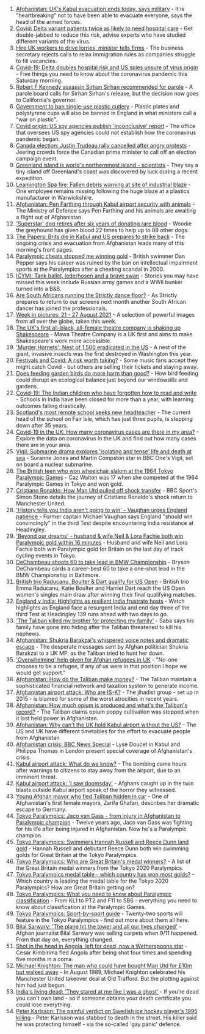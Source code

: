 1. [Afghanistan: UK's Kabul evacuation ends today, says military](https://www.bbc.co.uk/news/uk-58367225?at_medium=RSS&at_campaign=KARANGA) - It is "heartbreaking" not to have been able to evacuate everyone, says the head of the armed forces.
2. [Covid: Delta variant patients twice as likely to need hospital care](https://www.bbc.co.uk/news/health-58354342?at_medium=RSS&at_campaign=KARANGA) - Get double-jabbed to reduce this risk, advise experts who have studied different variants of the virus.
3. [Hire UK workers to drive lorries, minister tells firms](https://www.bbc.co.uk/news/uk-58364308?at_medium=RSS&at_campaign=KARANGA) - The business secretary rejects calls to relax immigration rules as companies struggle to fill vacancies.
4. [Covid-19: Delta doubles hospital risk and US spies unsure of virus origin](https://www.bbc.co.uk/news/uk-58364656?at_medium=RSS&at_campaign=KARANGA) - Five things you need to know about the coronavirus pandemic this Saturday morning.
5. [Robert F Kennedy assassin Sirhan Sirhan recommended for parole](https://www.bbc.co.uk/news/world-us-canada-58364572?at_medium=RSS&at_campaign=KARANGA) - A parole board calls for Sirhan Sirhan's release, but the decision now goes to California's governor.
6. [Government to ban single-use plastic cutlery](https://www.bbc.co.uk/news/uk-politics-58360064?at_medium=RSS&at_campaign=KARANGA) - Plastic plates and polystyrene cups will also be banned in England in what ministers call a "war on plastic".
7. [Covid origin: US spy agencies publish 'inconclusive' report](https://www.bbc.co.uk/news/world-us-canada-58361211?at_medium=RSS&at_campaign=KARANGA) - The office that oversees US spy agencies could not establish how the coronavirus pandemic began.
8. [Canada election: Justin Trudeau rally cancelled after angry protests](https://www.bbc.co.uk/news/world-us-canada-58364742?at_medium=RSS&at_campaign=KARANGA) - Jeering crowds force the Canadian prime minister to call off an election campaign event.
9. [Greenland island is world's northernmost island - scientists](https://www.bbc.co.uk/news/world-europe-58362752?at_medium=RSS&at_campaign=KARANGA) - They say a tiny island off Greenland's coast was discovered by luck during a recent expedition.
10. [Leamington Spa fire: Fallen debris warning at site of industrial blaze](https://www.bbc.co.uk/news/uk-england-coventry-warwickshire-58359278?at_medium=RSS&at_campaign=KARANGA) - One employee remains missing following the huge blaze at a plastics manufacturer in Warwickshire.
11. [Afghanistan: Pen Farthing through Kabul airport security with animals](https://www.bbc.co.uk/news/uk-england-essex-58360419?at_medium=RSS&at_campaign=KARANGA) - The Ministry of Defence says Pen Farthing and his animals are awaiting a flight out of Afghanistan.
12. ['Superstar' dog retires after six years of donating rare blood](https://www.bbc.co.uk/news/uk-england-leicestershire-58354825?at_medium=RSS&at_campaign=KARANGA) - Woodie the greyhound has given blood 22 times to help up to 88 other dogs.
13. [The Papers: Brits die in Kabul and US prepares to strike back](https://www.bbc.co.uk/news/blogs-the-papers-58364292?at_medium=RSS&at_campaign=KARANGA) - The ongoing crisis and evacuation from Afghanistan leads many of this morning's front pages.
14. [Paralympic cheats stopped me winning gold](https://www.bbc.co.uk/news/uk-58357580?at_medium=RSS&at_campaign=KARANGA) - British swimmer Dan Pepper says his career was ruined by the ban on intellectual impairment sports at the Paralympics after a cheating scandal in 2000.
15. [ICYMI: Tank ballet, lederhosen and a brave swan](https://www.bbc.co.uk/news/world-58349595?at_medium=RSS&at_campaign=KARANGA) - Stories you may have missed this week include Russian army games and a WWII bunker turned into a B&B.
16. [Are South Africans running the Strictly dance floor?](https://www.bbc.co.uk/news/entertainment-arts-58363064?at_medium=RSS&at_campaign=KARANGA) - As Strictly prepares to return to our screens next month another South African dancer has joined the professionals.
17. [Week in pictures: 21 - 27 August 2021](https://www.bbc.co.uk/news/in-pictures-58353896?at_medium=RSS&at_campaign=KARANGA) - A selection of powerful images from all over the globe, taken this week.
18. [The UK's first all-black, all-female theatre company is shaking up Shakespeare](https://www.bbc.co.uk/news/entertainment-arts-58285815?at_medium=RSS&at_campaign=KARANGA) - Mawa Theatre Company is a UK first and aims to make Shakespeare's work more accessible.
19. ['Murder Hornets': Nest of 1,500 eradicated in the US](https://www.bbc.co.uk/news/world-us-canada-58363140?at_medium=RSS&at_campaign=KARANGA) - A nest of the giant, invasive insects was the first destroyed in Washington this year.
20. [Festivals and Covid: A risk worth taking?](https://www.bbc.co.uk/news/newsbeat-58315746?at_medium=RSS&at_campaign=KARANGA) - Some music fans accept they might catch Covid - but others are selling their tickets and staying away.
21. [Does feeding garden birds do more harm than good?](https://www.bbc.co.uk/news/science-environment-58346043?at_medium=RSS&at_campaign=KARANGA) - How bird feeding could disrupt an ecological balance just beyond our windowsills and gardens.
22. [Covid-19: The Indian children who have forgotten how to read and write](https://www.bbc.co.uk/news/world-asia-india-58281442?at_medium=RSS&at_campaign=KARANGA) - Schools in India have been closed for more than a year, with learning outcomes falling drastically.
23. [Scotland's most remote school seeks new headteacher](https://www.bbc.co.uk/news/uk-scotland-north-east-orkney-shetland-58322157?at_medium=RSS&at_campaign=KARANGA) - The current head of the school on Fair Isle, which has just three pupils, is stepping down after 35 years.
24. [Covid-19 in the UK: How many coronavirus cases are there in my area?](https://www.bbc.co.uk/news/uk-51768274?at_medium=RSS&at_campaign=KARANGA) - Explore the data on coronavirus in the UK and find out how many cases there are in your area.
25. [Vigil: Submarine drama explores 'isolating and tense' life and death at sea](https://www.bbc.co.uk/news/entertainment-arts-58334990?at_medium=RSS&at_campaign=KARANGA) - Suranne Jones and Martin Compston star in BBC One's Vigil, set on board a nuclear submarine.
26. [The British teen who won wheelchair slalom at the 1964 Tokyo Paralympic Games](https://www.bbc.co.uk/news/disability-58334244?at_medium=RSS&at_campaign=KARANGA) - Caz Walton was 17 when she competed at the 1964 Paralympic Games in Tokyo and won gold.
27. [Cristiano Ronaldo: How Man Utd pulled off shock transfer](https://www.bbc.co.uk/sport/football/58358834?at_medium=RSS&at_campaign=KARANGA) - BBC Sport's Simon Stone details the journey of Cristiano Ronaldo's shock return to Manchester United.
28. ['History tells you India aren't going to win' - Vaughan urges England patience ](https://www.bbc.co.uk/sport/cricket/58363301?at_medium=RSS&at_campaign=KARANGA) - Former captain Michael Vaughan says England "should win convincingly" in the third Test despite encountering India resistance at Headingley.
29. ['Beyond our dreams' - husband & wife Neil & Lora Fachie both win Paralympic gold within 16 minutes](https://www.bbc.co.uk/sport/disability-sport/58366655?at_medium=RSS&at_campaign=KARANGA) - Husband and wife Neil and Lora Fachie both win Paralympic gold for Britain on the last day of track cycling events in Tokyo.
30. [DeChambeau shoots 60 to take lead in BMW Championship](https://www.bbc.co.uk/sport/golf/58364106?at_medium=RSS&at_campaign=KARANGA) - Bryson DeChambeau cards a career-best 60 to take a one-shot lead in the BMW Championship in Baltimore.
31. [British trio Raducanu, Boulter & Dart qualify for US Open](https://www.bbc.co.uk/sport/tennis/58363744?at_medium=RSS&at_campaign=KARANGA) - British trio Emma Raducanu, Katie Boulter and Harriet Dart reach the US Open women's singles main draw after winning their final qualifying matches.
32. [England v India: Highlights as resilient India frustrate hosts](https://www.bbc.co.uk/sport/av/cricket/58363402?at_medium=RSS&at_campaign=KARANGA) - Watch highlights as England face a resurgent India and end day three of the third Test at Headingley 139 runs ahead with two days to go.
33. ['The Taliban killed my brother for protecting my family'](https://www.bbc.co.uk/news/uk-england-london-58331414?at_medium=RSS&at_campaign=KARANGA) - Saba says his family have gone into hiding after the Taliban threatened to kill his nephews.
34. [Afghanistan: Shukria Barakzai's whispered voice notes and dramatic escape](https://www.bbc.co.uk/news/world-asia-58345901?at_medium=RSS&at_campaign=KARANGA) - The desperate messages sent by Afghan politician Shukria Barakzai to a UK MP. as the Taliban tried to hunt her down.
35. ['Overwhelming' help given for Afghan refugees in UK](https://www.bbc.co.uk/news/uk-58319846?at_medium=RSS&at_campaign=KARANGA) - "No-one chooses to be a refugee, if any of us were in that position I hope we would get support."
36. [Afghanistan: How do the Taliban make money?](https://www.bbc.co.uk/news/world-46554097?at_medium=RSS&at_campaign=KARANGA) - The Taliban maintain a sophisticated financial network and taxation system to generate income.
37. [Afghanistan airport attack: Who are IS-K?](https://www.bbc.co.uk/news/world-asia-58333533?at_medium=RSS&at_campaign=KARANGA) - The jihadist group - set up in 2015 - is blamed for some of the worst atrocities in recent years.
38. [Afghanistan: How much opium is produced and what's the Taliban's record?](https://www.bbc.co.uk/news/world-asia-58308494?at_medium=RSS&at_campaign=KARANGA) - The Taliban claims opium poppy cultivation was stopped when it last held power in Afghanistan.
39. [Afghanistan: Why can't the UK hold Kabul airport without the US?](https://www.bbc.co.uk/news/world-58305185?at_medium=RSS&at_campaign=KARANGA) - The US and UK have different timetables for the effort to evacuate people from Afghanistan
40. [Afghanistan crisis: BBC News Special](https://www.bbc.co.uk/news/world-asia-58363162?at_medium=RSS&at_campaign=KARANGA) - Lyse Doucet in Kabul and Philippa Thomas in London present special coverage of Afghanistan's crisis.
41. [Kabul airport attack: What do we know?](https://www.bbc.co.uk/news/world-asia-58349010?at_medium=RSS&at_campaign=KARANGA) - The bombing came hours after warnings to citizens to stay away from the airport, due to an imminent threat.
42. [Kabul airport attack: 'I saw doomsday'](https://www.bbc.co.uk/news/world-asia-58340809?at_medium=RSS&at_campaign=KARANGA) - Afghans caught up in the twin blasts outside Kabul airport speak of the horror they witnessed.
43. [Young Afghan mayor who fled Taliban hidden in car](https://www.bbc.co.uk/news/world-asia-58343250?at_medium=RSS&at_campaign=KARANGA) - One of Afghanistan's first female mayors, Zarifa Ghafari, describes her dramatic escape to Germany.
44. [Tokyo Paralympics: Jaco van Gass - from injury in Afghanistan to Paralympic champion](https://www.bbc.co.uk/sport/disability-sport/58344147?at_medium=RSS&at_campaign=KARANGA) - Twelve years ago, Jaco van Gass was fighting for his life after being injured in Afghanistan. Now he's a Paralympic champion.
45. [Tokyo Paralympics: Swimmers Hannah Russell and Reece Dunn land gold](https://www.bbc.co.uk/sport/disability-sport/58354250?at_medium=RSS&at_campaign=KARANGA) - Hannah Russell and debutant Reece Dunn both win swimming golds for Great Britain at the Tokyo Paralympics.
46. [Tokyo Paralympics: Who are Great Britain's medal winners?](https://www.bbc.co.uk/sport/disability-sport/58267875?at_medium=RSS&at_campaign=KARANGA) - A list of the Great Britain medal winners from the Tokyo 2020 Paralympics.
47. [Tokyo Paralympics medal table - which country has won most golds?](https://www.bbc.co.uk/sport/disability-sport/58267874?at_medium=RSS&at_campaign=KARANGA) - Which country is leading the medal table for the Tokyo 2020 Paralympics? How are Great Britain getting on?
48. [Tokyo Paralympics: What you need to know about Paralympic classification](https://www.bbc.co.uk/sport/disability-sport/57396986?at_medium=RSS&at_campaign=KARANGA) - From KL1 to PT2 and F11 to SB6 - everything you need to know about classification at the Paralympic Games.
49. [Tokyo Paralympics: Sport-by-sport guide](https://www.bbc.co.uk/sport/disability-sport/58228171?at_medium=RSS&at_campaign=KARANGA) - Twenty-two sports will feature in the Tokyo Paralympics - find out more about them all here.
50. [Bilal Sarwary: 'The plane hit the tower and all our lives changed'](https://www.bbc.co.uk/news/world-south-asia-58071592?at_medium=RSS&at_campaign=KARANGA) - Afghan journalist Bilal Sarwary was selling carpets when 9/11 happened. From that day on, everything changed.
51. [Shot in the head in Angola, left for dead, now a Wetherspoons star](https://www.bbc.co.uk/news/uk-58266180?at_medium=RSS&at_campaign=KARANGA) - Cesar Kimbirima fled Angola after being shot four times and spending five months in a coma.
52. [Michael Knighton: The man who could have bought Man Utd for £10m but walked away](https://www.bbc.co.uk/sport/football/58233755?at_medium=RSS&at_campaign=KARANGA) - In August 1989, Michael Knighton celebrated his Manchester United takeover deal at Old Trafford. But the plotting against him had just begun.
53. [India's living dead: 'They stared at me like I was a ghost'](https://www.bbc.co.uk/news/stories-58259497?at_medium=RSS&at_campaign=KARANGA) - If you're dead you can't own land - so if someone obtains your death certificate you could lose everything.
54. [Peter Karlsson: The painful verdict on Swedish ice hockey player's 1995 killing](https://www.bbc.co.uk/sport/ice-hockey/58101549?at_medium=RSS&at_campaign=KARANGA) - Peter Karlsson was stabbed to death in the street. His killer said he was protecting himself - via the so-called 'gay panic' defence.
